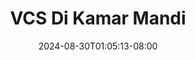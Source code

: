 --- 
title: "VCS Di Kamar Mandi"
description: "  bokep VCS Di Kamar Mandi doodstream full vidio  "
date: 2024-08-30T01:05:13-08:00
file_code: "5s8kq9cvg1kv"
draft: false
cover: "ti7h6ffk3ir9x3o8.jpg"
tags: ["VCS", "Kamar", "Mandi", "bokep-indo", "bokep-viral", "bokep-ig"]
length: 164
fld_id: "1482578"
foldername: "ALIYA TOBRUT"
categories: ["ALIYA TOBRUT"]
views: 0
---
